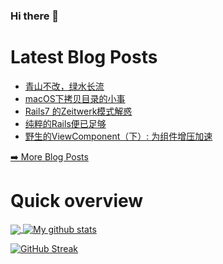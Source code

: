 ### Hi there 👋

<!--
**xfyuan/xfyuan** is a ✨ _special_ ✨ repository because its `README.md` (this file) appears on your GitHub profile.

Here are some ideas to get you started:

- 🔭 I’m currently working on ...
- 🌱 I’m currently learning ...
- 👯 I’m looking to collaborate on ...
- 🤔 I’m looking for help with ...
- 💬 Ask me about ...
- 📫 How to reach me: ...
- 😄 Pronouns: ...
- ⚡ Fun fact: ...
-->

# Latest Blog Posts
<!-- BLOG-POST-LIST:START -->
- [青山不改，绿水长流](http://xfyuan.github.io/2022/11/cyan-mountain/)
- [macOS下拷贝目录的小事](http://xfyuan.github.io/2022/11/copy-foler-structure-without-contents/)
- [Rails7 的Zeitwerk模式解惑](http://xfyuan.github.io/2022/11/rails7-zeitwerk-mode/)
- [纯粹的Rails便已足够](http://xfyuan.github.io/2022/11/vanilla-rails-is-plenty/)
- [野生的ViewComponent（下）: 为组件增压加速](http://xfyuan.github.io/2022/11/viewcomponent-in-the-wild-supercharging-your-components/)
<!-- BLOG-POST-LIST:END -->
<p><a href="https://xfyuan.github.io/">➡️ More Blog Posts</a></p>

# Quick overview
<a href="https://github.com/anuraghazra/github-readme-stats">
  <!-- Change the `github-readme-stats.anuraghazra1.vercel.app` to `github-readme-stats.vercel.app`  -->
  <img align="center" src="https://github-readme-stats.anuraghazra1.vercel.app/api/top-langs/?username=xfyuan" />
</a>
<a href="https://github.com/anuraghazra/github-readme-stats">
  <img align="center" src="https://github-readme-stats.anuraghazra1.vercel.app/api?username=xfyuan&show_icons=true&line_height=27" alt="My github stats" />
</a>  

[![GitHub Streak](https://streak-stats.demolab.com/?user=xfyuan)](https://git.io/streak-stats)
